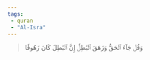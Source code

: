 ```yaml
---
tags: 
 - quran 
 - "Al-Isra"
---
```


> وَقُلۡ جَآءَ ٱلۡحَقُّ وَزَهَقَ ٱلۡبَٰطِلُۚ إِنَّ ٱلۡبَٰطِلَ كَانَ زَهُوقٗا
